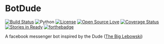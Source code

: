 # BotDude
[![Build Status](https://travis-ci.org/manparvesh/BotDude.png)](https://travis-ci.org/manparvesh/BotDude) 
![Python](https://img.shields.io/badge/python-2.7-blue.svg) 
[![License](https://img.shields.io/badge/license-MIT-blue.svg)](https://raw.githubusercontent.com/swapagarwal/JARVIS-on-Messenger/master/LICENSE) 
[![Open Source Love](https://badges.frapsoft.com/os/v1/open-source.png?v=103)](https://github.com/manparvesh/BotDude/) 
[![Coverage Status](https://coveralls.io/repos/manparvesh/BotDude/badge.svg)](https://coveralls.io/r/manparvesh/BotDude)
[![Stories in Ready](https://badge.waffle.io/manparvesh/BotDude.svg?label=ready)](https://waffle.io/manparvesh/BotDude)
[![forthebadge](http://forthebadge.com/badges/built-with-swag.svg)](http://forthebadge.com)


A facebook messenger bot inspired by the Dude ([The Big Lebowski](http://www.imdb.com/title/tt0118715/))
